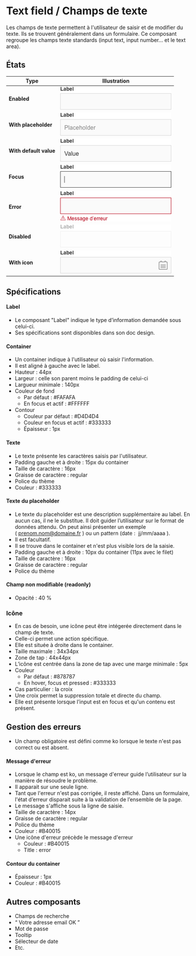 # Text field / Champs de texte

Les champs de texte permettent à l'utilisateur de saisir et de modifier du texte. Ils se trouvent généralement dans un formulaire. Ce composant regroupe les champs texte standards (input text, input number… et le text area).


## États

Type | Illustration
------------ | ------------- |
**Enabled** | ![textfield__default](design/textfield__default.png)
**With placeholder** | ![textfield__with-placeholder](design/textfield__with-placeholder.png)
**With default value** |  ![textfield__with-default-value](design/textfield__with-default-value.png)  
**Focus** |![textfield__focus](design/textfield__focus.png)
**Error** | ![textfield__error](design/textfield__error.png)
**Disabled** | ![textfield__disabled](design/textfield__disabled.png)
**With icon** | ![textfield__with-icon-right](design/textfield__with-icon-right.png)

## Spécifications

#### Label
- Le composant "Label" indique le type d’information demandée sous celui-ci.
- Ses spécifications sont disponibles dans son doc design.

#### Container
- Un container indique à l'utilisateur où saisir l'information.
- Il est aligné à gauche avec le label.
- Hauteur : 44px
- Largeur : celle son parent moins le padding de celui-ci
- Largueur minimale : 140px
- Couleur de fond
  - Par défaut : #FAFAFA
  - En focus et actif : #FFFFFF
- Contour
  - Couleur par défaut : #D4D4D4
  - Couleur en focus et actif : #333333
  - Épaisseur : 1px

#### Texte
  - Le texte présente les caractères saisis par l'utilisateur.
  - Padding gauche et à droite : 15px du container
  - Taille de caractère : 16px
  - Graisse de caractère : regular
  - Police du thème
  - Couleur : #333333

#### Texte du placeholder
- Le texte du placeholder est une description supplémentaire au label. En aucun cas, il ne le substitue. Il doit guider l’utilisateur sur le format de données attendu. On peut ainsi présenter un exemple (&nbsp;prenom.nom@domaine.fr&nbsp;) ou un pattern (date&nbsp;: &nbsp;jj/mm/aaaa&nbsp;).
- Il est facultatif.
- Il se trouve dans le container et n'est plus visible lors de la saisie.
- Padding gauche et à droite : 10px du container (11px avec le filet)
- Taille de caractère : 16px
- Graisse de caractère : regular
- Police du thème

#### Champ non modifiable (readonly)
  - Opacité : 40 %

### Icône
- En cas de besoin, une icône peut être intégerée directement dans le champ de texte.
- Celle-ci permet une action spécifique.
- Elle est située à droite dans le container.
- Taille maximale : 34x34px
- Zone de tap : 44x44px
- L’icône est centrée dans la zone de tap avec une marge minimale : 5px
- Couleur
  - Par défaut : #878787
  - En hover, focus et pressed : #333333
- Cas particulier : la croix
 - Une croix permet la suppression totale et directe du champ.
 - Elle est présente lorsque l’input est en focus et qu'un contenu est présent.

## Gestion des erreurs
- Un champ obligatoire est défini comme ko lorsque le texte n'est pas correct ou est absent.

#### Message d'erreur
- Lorsque le champ est ko, un message d'erreur guide l’utilisateur sur la manière de résoudre le problème.
- Il apparait sur une seule ligne.
- Tant que l'erreur n'est pas corrigée, il reste affiché. Dans un formulaire, l'état d’erreur disparait suite à la validation de l’ensemble de la page.
- Le message s'affiche sous la ligne de saisie.
- Taille de caractère : 14px
- Graisse de caractère : regular
- Police du thème
- Couleur : #B40015
- Une icône d'erreur précède le message d'erreur
  - Couleur : #B40015
  - Title : error

#### Contour du container
  - Épaisseur : 1px
  - Couleur : #B40015


## Autres composants
- Champs de recherche
- “ Votre adresse email OK ”
- Mot de passe
- Tooltip
- Sélecteur de date
- Etc.
